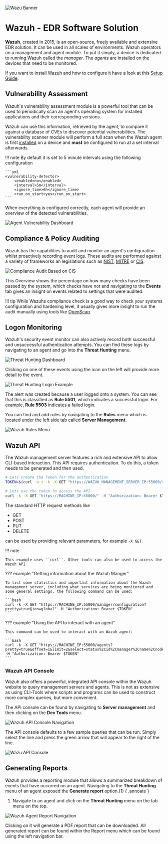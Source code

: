 ![Wazu Banner](images/wazuh_banner.jpg)

# Wazuh - EDR Software Solution

**Wazuh**, created in 2015, is an open-source, freely available and extensive EDR solution. It can be used in all scales of environments. Wazuh operators on a management and agent module. To put it simply, a device is dedicated to running Wazuh called the *manager*. The *agents* are installed on the devices that need to be monitored. 

If you want to install Wazuh and how to configure it have a look at this [Setup Guide](wazuh_setup.md).


## Vulnerability Assessment

Wazuh's vulnerability assessment module is a powerful tool that can be used to periodically scan an agent's operating system for installed applications and their corresponding versions.

Wazuh can use this information, retrieved by the agent, to compare it against a database of CVEs to discover potential vulnerabilities. The vulnerability scanner module will perform a full scan when the Wazuh agent is first [installed](wazuh_setup.md#wazuh-agents) on a device and **must** be configured to run at a set interval afterwards. 

!!! note
    By default it is set to 5 minute intervals using the following configuration

    ```xml
    <vulnerability-detector>
        <enabled>no</enabled>
        <interval>5m</interval>
        <ignore_time>6h</ignore_time>
        <run_on_start>yes</run_on_start>
    ```

When everything is configured correctly, each agent will provide an overview of the detected vulnerabilities.

![Agent Vulnerability Dashboard](images/wazuh_agents-vulnerabilities.png)


## Compliance & Policy Auditing

Wazuh has the capabilities to audit and monitor an agent's configuration whilst proactively recording event logs. These audits are performed against a variety of frameworks an legislations such as [NIST](https://www.nist.gov/cyberframework), [MITRE](https://evals.mitre.org/) or [CIS](https://www.cisecurity.org/cis-benchmarks).

![Compliance Audit Based on CIS](images/wazuh_agents-compliance.png)

This Overview shows the percentage on how many checks have been passed by the system, which checks have not and navigating to the **Events** tab gives an insight on events related to settings that were audited.

!!! tip
    While Wazuhs compliance check is a good way to check your systems configuration and hardening level, it usually gives more insight to run the audit manually using tools like [OpenScap](../../servers/linux/hardening/openscap.md).


## Logon Monitoring

Wazuh's security event monitor can also actively record both successful and unsuccessful authentication attempts. You can find these logs by navigating to an agent and go into the **Threat Hunting** menu.

![Threat Hunting Dashboard](images/wazuh_agents-threathunting.png)

Clicking on one of these events using the icon on the left will provide more detail to the event.

![Threat Hunting Login Example](images/wazuh_agents-threat.png)

The alert was created because a user logged onto a system. You can see that this is classified as **Rule 5501**, which indicates a successful login. For example, **Rule 5503** indicates a failed login. 

You can find and add rules by navigating to the **Rules** menu which is located under the left side tab called **Server Management**.

![Wazuh Rules Menu](images/wazuh_rules.png)


## Wazuh API

The Wazuh management server features a rich and extensive API to allow CLI-based interaction. This API requires authentication. To do this, a token needs to be generated and then used.

```bash
# Lets create the Token for the authentication
TOKEN=$(curl -u : -k -X GET "https://WAZUH_MANAGEMENT_SERVER_IP:55000/security/user/authenticate?raw=true")

# Lets use the token to access the API
curl -k -X GET "https://MACHINE_IP:55000/" -H "Authorization: Bearer $TOKEN"
```

The standard HTTP request methods like

- GET
- POST
- PUT
- DELETE

can be used by providing relevant parameters, for example ``-X GET``. 

!!! note
    
    This example uses ``curl``. Other tools can also be used to access the Wazuh API


??? example "Getting information about the Wazuh Manger"

    To list some statistics and important information about the Wazuh management server, including what services are being monitored and some general settings, the following command can be used:

    ```bash
    curl -k -X GET "https://MACHINE_IP:55000/manager/configuration?pretty=true§ion=global" -H "Authorization: Bearer $TOKEN"
    ```

??? example "Using the API to interact with an agent"

    This command can be used to interact with an Wazuh agent:

    ```bash
    curl -k -X GET "https://MACHINE_IP:55000/agents?pretty=true&offset=1&limit=2&select=status%2Cid%2Cmanager%2Cname%2Cnode_name%2Cversion&status=active" -H "Authorization: Bearer $TOKEN"
    ```

### Wazuh API Console

Wazuh also offers a powerful, integrated API console within the Wazuh website to query management servers and agents. This is not as extensive as using CLI-Tools where scripts and programs can be used to construct more complex queries, but more convenient.

The API console can be found by navigating to **Server management** and then clicking on the **Dev Tools** menu.

![Wazuh API Console Navigation](images/wazuh_api-navigation.png)

The API console defaults to a few sample queries that can be run. Simply select the line and press the green arrow that will appear to the right of the line.

![Wazu API Console](images/wazuh_api.png)


## Generating Reports

Wazuh provides a reporting module that allows a summarized breakdown of events that have occurred on an agent. Navigating to the **Threat Hunting** menu of an agent exposed the **Generate report** option.(1)
{ .annoate }

1. Navigate to an agent and click on the **Threat Hunting** menu on the tab menu on the top.


![Wazuh Agent Report Navigation](images/wazuh_agents-report.png)

Clicking on it will generate a PDF report that can be downloaded. All generated report can be found within the Report menu which can be found using the left navigation bar.